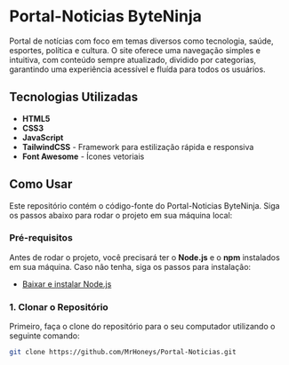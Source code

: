 # Portal-Noticias ByteNinja

Portal de notícias com foco em temas diversos como tecnologia, saúde, esportes, política e cultura. O site oferece uma navegação simples e intuitiva, com conteúdo sempre atualizado, dividido por categorias, garantindo uma experiência acessível e fluída para todos os usuários.

## Tecnologias Utilizadas

- **HTML5**
- **CSS3**
- **JavaScript**
- **TailwindCSS** - Framework para estilização rápida e responsiva
- **Font Awesome** - Ícones vetoriais

## Como Usar

Este repositório contém o código-fonte do Portal-Noticias ByteNinja. Siga os passos abaixo para rodar o projeto em sua máquina local:

### Pré-requisitos

Antes de rodar o projeto, você precisará ter o **Node.js** e o **npm** instalados em sua máquina. Caso não tenha, siga os passos para instalação:

- [Baixar e instalar Node.js](https://nodejs.org/)

### 1. Clonar o Repositório

Primeiro, faça o clone do repositório para o seu computador utilizando o seguinte comando:

```bash
git clone https://github.com/MrHoneys/Portal-Noticias.git
